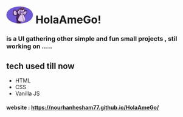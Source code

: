 # <img src='img/logo2.jpeg' style='width:70px; height:45px; border-radius:50%;'>  HolaAmeGo!

### is a UI gathering other simple and fun small projects , stil working on .....


## tech used till now
- HTML
- CSS
- Vanilla JS

#### website : https://nourhanhesham77.github.io/HolaAmeGo/
